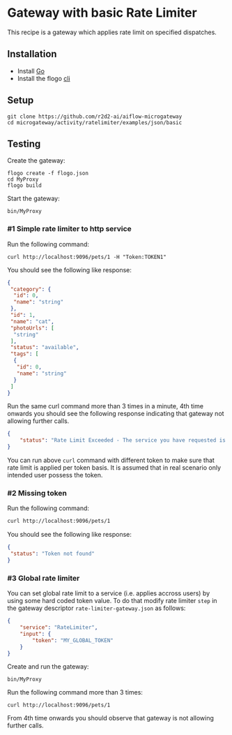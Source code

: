 # Gateway with basic Rate Limiter
This recipe is a gateway which applies rate limit on specified dispatches.

## Installation
* Install [Go](https://golang.org/)
* Install the flogo [cli](https://github.com/r2d2-ai/cli)

## Setup
```
git clone https://github.com/r2d2-ai/aiflow-microgateway
cd microgateway/activity/ratelimiter/examples/json/basic
```

## Testing
Create the gateway:
```
flogo create -f flogo.json
cd MyProxy
flogo build
```

Start the gateway:
```
bin/MyProxy
```

### #1 Simple rate limiter to http service

Run the following command:
```
curl http://localhost:9096/pets/1 -H "Token:TOKEN1"
```

You should see the following like response:
```json
{
 "category": {
  "id": 0,
  "name": "string"
 },
 "id": 1,
 "name": "cat",
 "photoUrls": [
  "string"
 ],
 "status": "available",
 "tags": [
  {
   "id": 0,
   "name": "string"
  }
 ]
}
```

Run the same curl command more than 3 times in a minute, 4th time onwards you should see the following response indicating that gateway not allowing further calls.

```json
{
    "status": "Rate Limit Exceeded - The service you have requested is over the allowed limit."
}
```

You can run above `curl` command with different token to make sure that rate limit is applied per token basis. It is assumed that in real scenario only intended user possess the token.

### #2 Missing token

Run the following command:
```bash
curl http://localhost:9096/pets/1
```

You should see the following like response:
```json
{
 "status": "Token not found"
}
```

### #3 Global rate limiter
You can set global rate limit to a service (i.e. applies accross users) by using some hard coded token value. To do that modify rate limiter `step` in the gateway descriptor `rate-limiter-gateway.json` as follows:
```json
{
    "service": "RateLimiter",
    "input": {
        "token": "MY_GLOBAL_TOKEN"
    }
}
```

Create and run the gateway:
```
bin/MyProxy
```

Run the following command more than 3 times:
```
curl http://localhost:9096/pets/1
```

From 4th time onwards you should observe that gateway is not allowing further calls.
